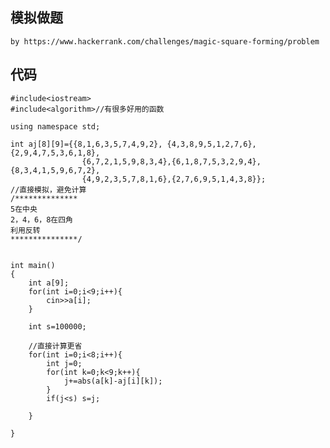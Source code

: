 ## 模拟做题
    by https://www.hackerrank.com/challenges/magic-square-forming/problem
## 代码
    #include<iostream>
    #include<algorithm>//有很多好用的函数

    using namespace std;

    int aj[8][9]={{8,1,6,3,5,7,4,9,2}, {4,3,8,9,5,1,2,7,6}, {2,9,4,7,5,3,6,1,8},
                    {6,7,2,1,5,9,8,3,4},{6,1,8,7,5,3,2,9,4},{8,3,4,1,5,9,6,7,2},
                    {4,9,2,3,5,7,8,1,6},{2,7,6,9,5,1,4,3,8}};
    //直接模拟，避免计算
    /**************
    5在中央
    2，4，6，8在四角
    利用反转
    ***************/


    int main()
    {
        int a[9];
        for(int i=0;i<9;i++){
            cin>>a[i];
        }
        
        int s=100000;
        
        //直接计算更省
        for(int i=0;i<8;i++){
            int j=0;
            for(int k=0;k<9;k++){
                j+=abs(a[k]-aj[i][k]);
            }
            if(j<s) s=j;
            
        }
        
    } 
    